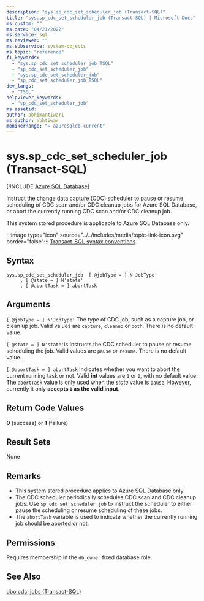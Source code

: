 ```yaml
---
description: "sys.sp_cdc_set_scheduler_job (Transact-SQL)"
title: "sys.sp_cdc_set_scheduler_job (Transact-SQL) | Microsoft Docs"
ms.custom: ""
ms.date: "04/21/2022"
ms.service: sql
ms.reviewer: ""
ms.subservice: system-objects
ms.topic: "reference"
f1_keywords: 
  - "sys.sp_cdc_set_scheduler_job_TSQL"
  - "sp_cdc_set_scheduler_job"
  - "sys.sp_cdc_set_scheduler_job"
  - "sp_cdc_set_scheduler_job_TSQL"
dev_langs: 
  - "TSQL"
helpviewer_keywords: 
  - "sp_cdc_set_scheduler_job"
ms.assetid:
author: abhimantiwari
ms.author: abhtiwar
monikerRange: "= azuresqldb-current"
---
```

# sys.sp_cdc_set_scheduler_job (Transact-SQL)
[!INCLUDE [Azure SQL Database](../../includes/applies-to-version/asdb.md)]

Instruct the change data capture (CDC) scheduler to pause or resume scheduling of CDC scan and/or CDC cleanup jobs for Azure SQL Database, or abort the currently running CDC scan and/or CDC cleanup job.

This system stored procedure is applicable to Azure SQL Database only. 

 :::image type="icon" source="../../includes/media/topic-link-icon.svg" border="false"::: [Transact-SQL syntax conventions](../../t-sql/language-elements/transact-sql-syntax-conventions-transact-sql.md)  

## Syntax  

```
sys.sp_cdc_set_scheduler_job  [ @jobType = ] N'JobType'    
     , [ @state = ] N'state'    
     , [ @abortTask = ] abortTask    
```  

## Arguments  
`[ @jobType = ] N'JobType'`
 The type of CDC job, such as a capture job, or clean up job. Valid values are `capture`, `cleanup` or `both`. There is no default value.    

`[ @state = ] N'state'`is 
 Instructs the CDC scheduler to pause or resume scheduling the job.  Valid values are `pause` or `resume`. There is no default value.  

`[ @abortTask = ] abortTask`
 Indicates whether you want to abort the current running task or not. Valid **int** values are `1` or `0`, with no default value. The `abortTask` value is only used when the _state_ value is `pause`. However, currently it only **accepts `1` as the valid input.**

## Return Code Values  
 **0** (success) or **1** (failure)  

## Result Sets  
 None  

## Remarks  

- This system stored procedure applies to Azure SQL Database only.
- The CDC scheduler periodically schedules CDC scan and CDC cleanup jobs.  Use `sp_cdc_set_scheduler_job` to instruct the scheduler to either pause the scheduling or resume scheduling of these jobs.
- The `abortTask` variable is used to indicate whether the currently running job should be aborted or not.

## Permissions  
 Requires membership in the `db_owner` fixed database role.  

## See Also
 [dbo.cdc_jobs &#40;Transact-SQL&#41;](../../relational-databases/system-tables/dbo-cdc-jobs-transact-sql.md)

